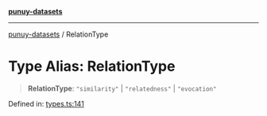 [**punuy-datasets**](../README.md)

***

[punuy-datasets](../README.md) / RelationType

# Type Alias: RelationType

> **RelationType**: `"similarity"` \| `"relatedness"` \| `"evocation"`

Defined in: [types.ts:141](https://github.com/andrefs/punuy-datasets/blob/a6ff77a13ea2a09a19c0850c23c5155c61e2a136/src/lib/types.ts#L141)
